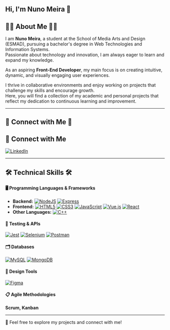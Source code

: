 ## Hi, I'm Nuno Meira 👋

## 👨‍🎓 About Me 👨‍🎓

I am **Nuno Meira**, a student at the School of Media Arts and Design (ESMAD), pursuing a bachelor's degree in Web Technologies and Information Systems.  
Passionate about technology and innovation, I am always eager to learn and expand my knowledge.  

As an aspiring **Front-End Developer**, my main focus is on creating intuitive, dynamic, and visually engaging user experiences.  

I thrive in collaborative environments and enjoy working on projects that challenge my skills and encourage growth.  
Here, you will find a collection of my academic and personal projects that reflect my dedication to continuous learning and improvement.  

---
## 🔗 Connect with Me 🔗

## 🔗 Connect with Me  
[![LinkedIn](https://img.shields.io/badge/LinkedIn-0077B5?style=flat&logo=linkedin&logoColor=white)](https://www.linkedin.com/in/nuno-meira-53b6a9259/)


---
## 🛠️ Technical Skills 🛠️
#### 🖥️ Programming Languages & Frameworks  
- **Backend:** [![NodeJS](https://img.shields.io/badge/NodeJS-339933?style=flat&logo=nodedotjs&logoColor=white)](https://nodejs.org/) [![Express](https://img.shields.io/badge/Express-000000?style=flat&logo=express&logoColor=white)](https://expressjs.com/)  
- **Frontend:** [![HTML5](https://img.shields.io/badge/HTML5-E34F26?style=flat&logo=html5&logoColor=white)](https://developer.mozilla.org/en-US/docs/Web/HTML) [![CSS3](https://img.shields.io/badge/CSS3-1572B6?style=flat&logo=css3&logoColor=white)](https://developer.mozilla.org/en-US/docs/Web/CSS) [![JavaScript](https://img.shields.io/badge/JavaScript-F7DF1E?style=flat&logo=javascript&logoColor=black)](https://developer.mozilla.org/en-US/docs/Web/JavaScript) [![Vue.js](https://img.shields.io/badge/Vue.js-4FC08D?style=flat&logo=vue-dot-js&logoColor=white)](https://vuejs.org/) [![React](https://img.shields.io/badge/React-20232A?style=flat&logo=react&logoColor=61DAFB)](https://react.dev/)  
- **Other Languages:** [![C++](https://img.shields.io/badge/C++-00599C?style=flat&logo=cplusplus&logoColor=white)](https://cplusplus.com/)  

#### 🧪 Testing & APIs  
[![Jest](https://img.shields.io/badge/Jest-C21325?style=flat&logo=jest&logoColor=white)](https://jestjs.io/) [![Selenium](https://img.shields.io/badge/Selenium-43B02A?style=flat&logo=selenium&logoColor=white)](https://www.selenium.dev/) [![Postman](https://img.shields.io/badge/Postman-FF6C37?style=flat&logo=postman&logoColor=white)](https://www.postman.com/)  

#### 🗂️ Databases  
[![MySQL](https://img.shields.io/badge/MySQL-4479A1?style=flat&logo=mysql&logoColor=white)](https://www.mysql.com/) [![MongoDB](https://img.shields.io/badge/MongoDB-47A248?style=flat&logo=mongodb&logoColor=white)](https://www.mongodb.com/)  

#### 🎨 Design Tools  
[![Figma](https://img.shields.io/badge/Figma-F24E1E?style=flat&logo=figma&logoColor=white)](https://www.figma.com/)  

#### 📋 Agile Methodologies  
**Scrum, Kanban**  


---

🚀 Feel free to explore my projects and connect with me!
